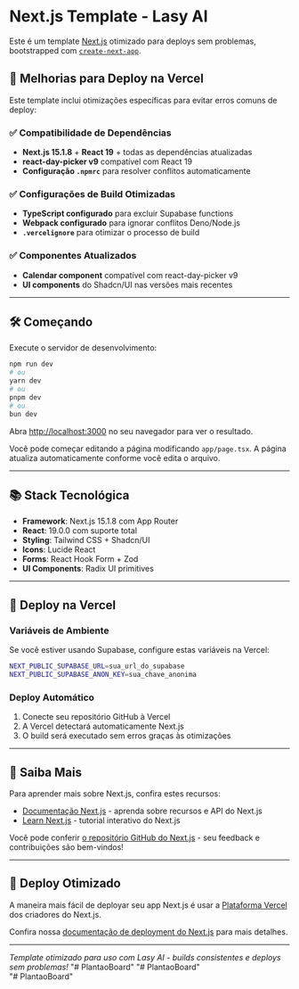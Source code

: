 # Next.js Template - Lasy AI

Este é um template [Next.js](https://nextjs.org) otimizado para deploys sem problemas, bootstrapped com [`create-next-app`](https://nextjs.org/docs/app/api-reference/cli/create-next-app).

## 🚀 Melhorias para Deploy na Vercel

Este template inclui otimizações específicas para evitar erros comuns de deploy:

### ✅ **Compatibilidade de Dependências**

- **Next.js 15.1.8** + **React 19** + todas as dependências atualizadas
- **react-day-picker v9** compatível com React 19
- **Configuração `.npmrc`** para resolver conflitos automaticamente

### ✅ **Configurações de Build Otimizadas**

- **TypeScript configurado** para excluir Supabase functions
- **Webpack configurado** para ignorar conflitos Deno/Node.js
- **`.vercelignore`** para otimizar o processo de build

### ✅ **Componentes Atualizados**

- **Calendar component** compatível com react-day-picker v9
- **UI components** do Shadcn/UI nas versões mais recentes

---

## 🛠️ Começando

Execute o servidor de desenvolvimento:

```bash
npm run dev
# ou
yarn dev
# ou
pnpm dev
# ou
bun dev
```

Abra [http://localhost:3000](http://localhost:3000) no seu navegador para ver o resultado.

Você pode começar editando a página modificando `app/page.tsx`. A página atualiza automaticamente conforme você edita o arquivo.

---

## 📚 Stack Tecnológica

- **Framework**: Next.js 15.1.8 com App Router
- **React**: 19.0.0 com suporte total
- **Styling**: Tailwind CSS + Shadcn/UI
- **Icons**: Lucide React
- **Forms**: React Hook Form + Zod
- **UI Components**: Radix UI primitives

---

## 🔧 Deploy na Vercel

### **Variáveis de Ambiente**

Se você estiver usando Supabase, configure estas variáveis na Vercel:

```bash
NEXT_PUBLIC_SUPABASE_URL=sua_url_do_supabase
NEXT_PUBLIC_SUPABASE_ANON_KEY=sua_chave_anonima
```

### **Deploy Automático**

1. Conecte seu repositório GitHub à Vercel
2. A Vercel detectará automaticamente Next.js
3. O build será executado sem erros graças às otimizações

---

## 📖 Saiba Mais

Para aprender mais sobre Next.js, confira estes recursos:

- [Documentação Next.js](https://nextjs.org/docs) - aprenda sobre recursos e API do Next.js
- [Learn Next.js](https://nextjs.org/learn) - tutorial interativo do Next.js

Você pode conferir [o repositório GitHub do Next.js](https://github.com/vercel/next.js) - seu feedback e contribuições são bem-vindos!

---

## 🎯 Deploy Otimizado

A maneira mais fácil de deployar seu app Next.js é usar a [Plataforma Vercel](https://vercel.com/new?utm_medium=default-template&filter=next.js&utm_source=create-next-app&utm_campaign=create-next-app-readme) dos criadores do Next.js.

Confira nossa [documentação de deployment do Next.js](https://nextjs.org/docs/app/building-your-application/deploying) para mais detalhes.

---

_Template otimizado para uso com Lasy AI - builds consistentes e deploys sem problemas!_
"# PlantaoBoard" 
"# PlantaoBoard"  
"# PlantaoBoard" 
